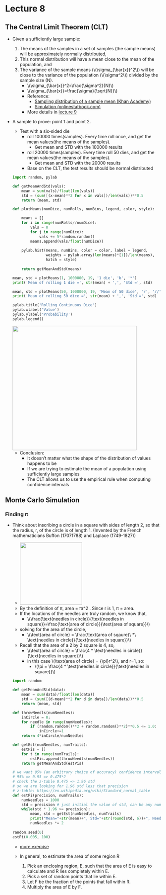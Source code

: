 # Lecture 8

## The Central Limit Theorem (CLT)
* Given a sufficiently large sample:
    1. The means of the samples in a set of samples (the sample means) will be approximately normally distributed,
    2. This normal distribution will have a mean close to the mean of the population, and
    3. The variance of the sample means (\\(\sigma_{\bar{x}}^2\\)) will be close to the variance of the population (\\(\sigma^2\\)) divided by the sample size (N).
        * \\(\sigma_{\bar{x}}^2=\frac{\sigma^2}{N}\\)
        * \\(\sigma_{\bar{x}}=\frac{\sigma}{\sqrt{N}}\\)
        * Reference: 
            * [Sampling distribution of a sample mean (Khan Academy)](https://www.khanacademy.org/math/statistics-probability/sampling-distributions-library/sample-means/v/central-limit-theorem)
            * [Simulation (onlinestatbook.com)](http://onlinestatbook.com/stat_sim/sampling_dist/index.html)
       * More details in [lecture 9](lecture-9.md#standard-error)

* A sample to prove: point 1 and point 2.
    * Test with a six-sided die
        * roll 100000 times(samples). Every time roll once, and get the mean values(the means of the samples). 
            * Get mean and STD with the 100000 results
        * roll 20000 times(samples). Every time roll 50 dies, and get the mean values(the means of the samples). 
            * Get mean and STD with the 20000 results
        * Base on the CLT, the test results should be normal distributed

    ```python
    import random, pylab

    def getMeanAndStd(vals):
        mean = sum(vals)/float(len(vals))
        std = (sum([(x-mean)**2 for x in vals])/len(vals))**0.5
        return (mean, std)
    
    def plotMeans(numDice, numRolls, numBins, legend, color, style):
    
        means = []
        for i in range(numRolls//numDice):
            vals = 0
            for j in range(numDice):
                vals += 5*random.random()
            means.append(vals/float(numDice))
        
        pylab.hist(means, numBins, color = color, label = legend,
                   weights = pylab.array(len(means)*[1])/len(means),
                   hatch = style)
        
        return getMeanAndStd(means)
    
    mean, std = plotMeans(1, 1000000, 19, '1 die', 'b', '*')
    print('Mean of rolling 1 die =', str(mean) + ',', 'Std =', std)
    
    mean, std = plotMeans(50, 1000000, 19, 'Mean of 50 dice', 'r', '//')
    print('Mean of rolling 50 dice =', str(mean) + ',', 'Std =', std)
    
    pylab.title('Rolling Continuous Dice')
    pylab.xlabel('Value')
    pylab.ylabel('Probability')
    pylab.legend()
    ```
    
    <img src='https://i.imgur.com/xEj6BKF.jpg' style="width:400px"/>
    
    * Conclusion:
        * It doesn’t matter what the shape of the distribution of values happens to be
        * If we are trying to estimate the mean of a population using sufficiently large samples
        * The CLT allows us to use the empirical rule when computing confidence intervals

## Monte Carlo Simulation

### Finding π

* Think about inscribing a circle in a square with sides of length 2, so that the radius, r, of the circle is of length 1. (Invented by the French mathematicians Buffon (17071788) and Laplace (1749-1827))
    * <img src="https://i.imgur.com/1PQdu4V.jpg" style="width:200px" />
    * By the definition of π, area = πr^2 . Since r is 1, π = area.
    * If the locations of the needles are truly random, we know that,
        * \\(\frac{\text{needles in circle}}{\text{needles in square}}=\frac{\text{area of circle}}{\text{area of square}}\\)
    * solving for the area of the circle,
       * \\(\text{area of circle} = \frac{\text{area of sqaure}\ *\ \text{needles in circle}}{\text{needles in square}}\\)
    * Recall that the area of a 2 by 2 square is 4, so,
        * \\(\text{area of circle} = \frac{4 * \text{needles in circle}}{\text{needles in square}}\\)
        * in this case \\(\text{area of circle} = {\pi}r^2\\), and r=1, so:
            * \\(\pi = \frac{4 * \text{needles in circle}}{\text{needles in square}}\\)
    
    ```python
    import random

    def getMeanAndStd(data):
        mean = sum(data)/float(len(data))
        std = (sum([(d-mean)**2 for d in data])/len(data))**0.5
        return (mean, std)
    
    def throwNeedls(numNeedles):
        inCircle = 0;
        for needle in range(numNeedles):
            if (random.random()**2 + random.random()**2)**0.5 <= 1.0:
                inCircle+=1
        return 4*inCircle/numNeedles
    
    def getEst(numNeedles, numTrails):
        estPis = []
        for t in range(numTrails):
            estPis.append(throwNeedls(numNeedles))
        return getMeanAndStd(estPis)
    
    # we want 95% (an arbitrary choice of accuracy) confidence interval with +- 0.005 precision
    # 95% => 0.95 => 0.475*2
    # check the z-table 0.475 => 1.96 std
    # so we are looking for 1.96 std less that precision
    # z-table: https://en.wikipedia.org/wiki/Standard_normal_table
    def estPi(precision, numTrails):
        numNeedles = 1000
        std = precision # just initial the value of std, can be any numbers large than precision
        while(std * 1.96 >= precision):
            mean, std = getEst(numNeedles, numTrails)
            print("Mean="+str(mean)+", Std="+str(round(std, 6))+", Needls="+str(numNeedles))
            numNeedles *= 2 
            
    random.seed(0)
    estPi(0.005, 100)
    ```
    
    * [more exercise](https://github.com/erictt/computer-science-learning/blob/master/computational-thinking/unit-3/lecture-8-2.py)
    
    * In general, to estimate the area of some region R

        1. Pick an enclosing region, E, such that the area of E is easy to calculate and R lies completely within E.
        2. Pick a set of random points that lie within E.
        3. Let F be the fraction of the points that fall within R.
        4. Multiply the area of E by F.


